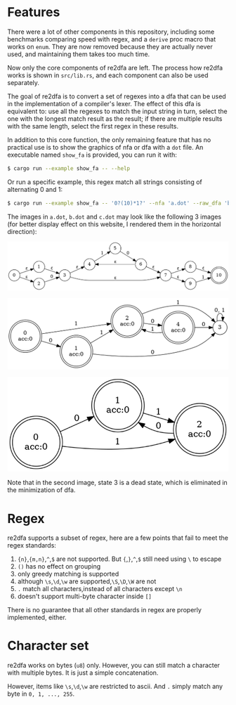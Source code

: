 # Features

There were a lot of other components in this repository, including some benchmarks comparing speed with regex, and a `derive` proc macro that works on `enum`. They are now removed because they are actually never used, and maintaining them takes too much time.

Now only the core components of re2dfa are left. The process how re2dfa works is shown in `src/lib.rs`, and each component can also be used separately.

The goal of re2dfa is to convert a set of regexes into a dfa that can be used in the implementation of a compiler's lexer. The effect of this dfa is equivalent to: use all the regexes to match the input string in turn, select the one with the longest match result as the result; if there are multiple results with the same length, select the first regex in these results.

In addition to this core function, the only remaining feature that has no practical use is to show the graphics of nfa or dfa with a `dot` file. An executable named `show_fa` is provided, you can run it with:

```bash
$ cargo run --example show_fa -- --help
```

Or run a specific example, this regex match all strings consisting of alternating 0 and 1:

```bash
$ cargo run --example show_fa -- '0?(10)*1?' --nfa 'a.dot' --raw_dfa 'b.dot' --dfa 'c.dot'
```

The images in `a.dot`, `b.dot` and `c.dot` may look like the following 3 images (for better display effect on this website, I rendered them in the horizontal direction):

![](pic/a.png)

![](pic/b.png)

![](pic/c.png)

Note that in the second image, state 3 is a dead state, which is eliminated in the minimization of dfa.

# Regex

re2dfa supports a subset of regex, here are a few points that fail to meet the regex standards:

1. `{n}`,`{m,n}`,`^`,`$` are not supported. But `{`,`}`,`^`,`$` still need using `\` to escape
2. `()` has no effect on grouping
3. only greedy matching is supported
4. although `\s`,`\d`,`\w` are supported,`\S`,`\D`,`\W` are not
5. `.` match all characters,instead of all characters except `\n`
6. doesn't support multi-byte character inside `[]`

There is no guarantee that all other standards in regex are properly implemented, either.

# Character set

re2dfa works on bytes (`u8`) only. However, you can still match a character with multiple bytes. It is just a simple concatenation.

However, items like `\s`,`\d`,`\w` are restricted to ascii. And `.` simply match any byte in `0, 1, ..., 255`.